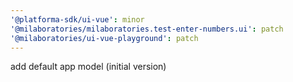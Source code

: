 ```yaml
---
'@platforma-sdk/ui-vue': minor
'@milaboratories/milaboratories.test-enter-numbers.ui': patch
'@milaboratories/ui-vue-playground': patch
---
```


add default app model (initial version)

